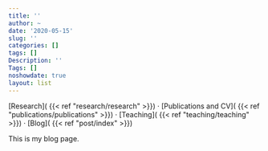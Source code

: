 ```yaml
---
title: ''
author: ~
date: '2020-05-15'
slug: ''
categories: []
tags: []
Description: ''
Tags: []
noshowdate: true
layout: list
---
```


  [Research]( {{< ref "research/research" >}}) · [Publications and CV]( {{< ref "publications/publications" >}}) · [Teaching]( {{< ref "teaching/teaching" >}}) · [Blog]( {{< ref "post/index" >}})


This is my blog page.



